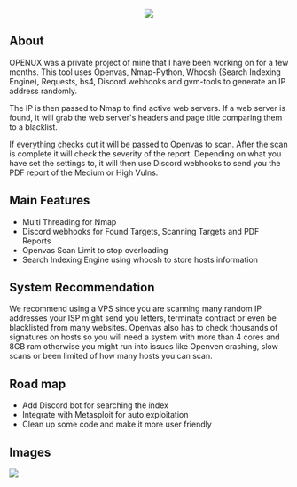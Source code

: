 <p align="center"> <img src="https://github.com/xSneaky/Openus/blob/abc418ca919e3d4d7337f4bcca8baddf9f3b9d6b/images/logo.gif"> </p>


## About

OPENUX was a private project of mine that I have been working on for a few months. This tool uses Openvas, Nmap-Python, Whoosh (Search Indexing Engine), Requests, bs4, Discord webhooks and gvm-tools to generate an IP address randomly. 

The IP is then passed to Nmap to find active web servers. If a web server is found, it will grab the web server's headers and page title comparing them to a blacklist.

If everything checks out it will be passed to Openvas to scan. After the scan is complete it will check the severity of the report. Depending on what you have set the settings to, it will then use Discord webhooks to send you the PDF report of the Medium or High Vulns.


## Main Features
- Multi Threading for Nmap
- Discord webhooks for Found Targets, Scanning Targets and PDF Reports
- Openvas Scan Limit to stop overloading
- Search Indexing Engine using whoosh to store hosts information


## System Recommendation
We recommend using a VPS since you are scanning many random IP addresses your ISP might send you letters, terminate contract or even be blacklisted from many websites. Openvas also has to check thousands of signatures on hosts so you will need a system with more than 4 cores and 8GB ram otherwise you might run into issues like Openven crashing, slow scans or been limited of how many hosts you can scan.


## Road map
- Add Discord bot for searching the index
- Integrate with Metasploit for auto exploitation
- Clean up some code and make it more user friendly  

## Images
<p align="left"> <img src="https://github.com/xSneaky/Openus/blob/0938f91b1a21771d5c9e89b3122fda8aefb26255/images/ScanAdded.png"> </p>

